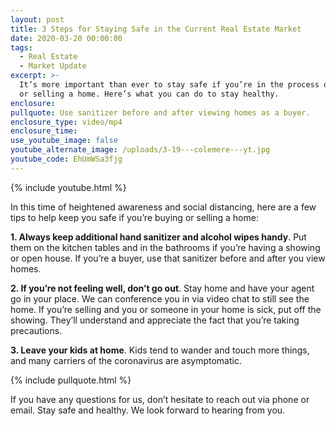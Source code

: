 ```yaml
---
layout: post
title: 3 Steps for Staying Safe in the Current Real Estate Market
date: 2020-03-20 00:00:00
tags:
  - Real Estate
  - Market Update
excerpt: >-
  It’s more important than ever to stay safe if you’re in the process of buying
  or selling a home. Here’s what you can do to stay healthy.
enclosure:
pullquote: Use sanitizer before and after viewing homes as a buyer.
enclosure_type: video/mp4
enclosure_time:
use_youtube_image: false
youtube_alternate_image: /uploads/3-19---colemere---yt.jpg
youtube_code: EhUmWSa3fjg
---
```


{% include youtube.html %}

In this time of heightened awareness and social distancing, here are a few tips to help keep you safe if you’re buying or selling a home:

**1\. Always keep additional hand sanitizer and alcohol wipes handy**. Put them on the kitchen tables and in the bathrooms if you’re having a showing or open house. If you’re a buyer, use that sanitizer before and after you view homes.

**2\. If you’re not feeling well, don’t go out**. Stay home and have your agent go in your place. We can conference you in via video chat to still see the home. If you’re selling and you or someone in your home is sick, put off the showing. They’ll understand and appreciate the fact that you’re taking precautions.

**3\. Leave your kids at home**. Kids tend to wander and touch more things, and many carriers of the coronavirus are asymptomatic.

{% include pullquote.html %}

If you have any questions for us, don’t hesitate to reach out via phone or email. Stay safe and healthy. We look forward to hearing from you.